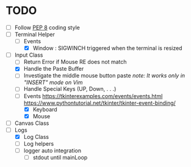 # TODO
- [ ] Follow [PEP 8](https://www.python.org/dev/peps/pep-0008/) coding style
- [ ] Terminal Helper
  - [ ] Events
    - [x] Window : SIGWINCH triggered when the terminal is resized
- [ ] Input Class
  - [ ] Return Error if Mouse RE does not match
  - [x] Handle the Paste Buffer
  - [ ] Investigate the middle mouse button paste
    *note: It works only in "INSERT" mode on Vim*
  - [ ] Handle Special Keys (UP, Down, . . .)
  - [ ] Events
    https://tkinterexamples.com/events/events.html
    https://www.pythontutorial.net/tkinter/tkinter-event-binding/
    - [x] Keyboard
    - [x] Mouse
- [ ] Canvas Class
- [ ] Logs
  - [x] Log Class
  - [ ] Log helpers
  - [ ] logger auto integration
    - [ ] stdout until mainLoop